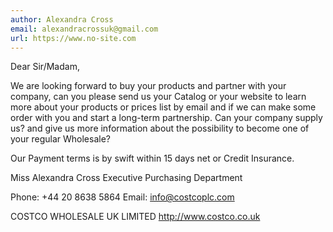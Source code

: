 ```yaml
---
author: Alexandra Cross
email: alexandracrossuk@gmail.com
url: https://www.no-site.com
---
```


Dear Sir/Madam, 
 
We are looking forward to buy your products and partner with your company, can you please send us your Catalog or your website to learn more about your products or prices list by email and if we can make some order with you and start a long-term partnership. 
Can your company supply us? and give us more information about the possibility to become one of your regular Wholesale? 
 
Our Payment terms is by swift within 15 days net or Credit Insurance. 
 
Miss Alexandra Cross 
Executive Purchasing Department 
 
Phone: +44 20 8638 5864 
Email: info@costcoplc.com 
 
COSTCO WHOLESALE UK LIMITED 
http://www.costco.co.uk